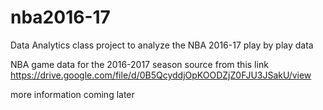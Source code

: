 # nba2016-17
Data Analytics class project to analyze the NBA 2016-17 play by play data

NBA game data for the 2016-2017 season source from this link
https://drive.google.com/file/d/0B5QcyddjOpKOODZjZ0FJU3JSakU/view

more information coming later
